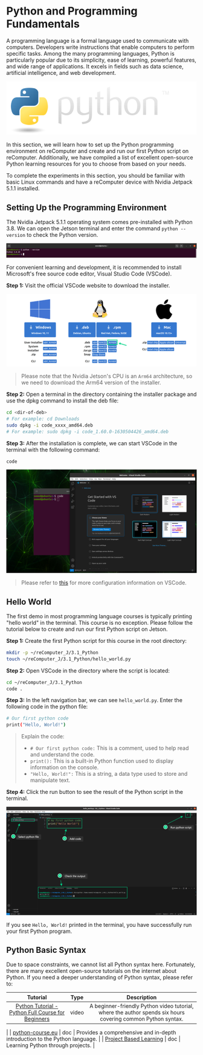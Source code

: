 # Python and Programming Fundamentals

A programming language is a formal language used to communicate with computers. Developers write instructions that enable computers to perform specific tasks. Among the many programming languages, Python is particularly popular due to its simplicity, ease of learning, powerful features, and wide range of applications. It excels in fields such as data science, artificial intelligence, and web development.

<p align="center">
  <a href="https://www.python.org/">
    <img src="./images/python-logo@2x.png" alt="python logo">
  </a>
</p>

In this section, we will learn how to set up the Python programming environment on reComputer and create and run our first Python script on reComputer. Additionally, we have compiled a list of excellent open-source Python learning resources for you to choose from based on your needs.

To complete the experiments in this section, you should be familiar with basic Linux commands and have a reComputer device with Nvidia Jetpack 5.1.1 installed.


## Setting Up the Programming Environment

The Nvidia Jetpack 5.1.1 operating system comes pre-installed with Python 3.8. We can open the Jetson terminal and enter the command `python --version` to check the Python version.

![python version](./images/python_version1.png)

For convenient learning and development, it is recommended to install Microsoft's free source code editor, Visual Studio Code (VSCode).

**Step 1:** Visit the official VSCode website to download the installer.

![download vscode](./images/download_vscode.png)

> Please note that the Nvidia Jetson's CPU is an `Arm64` architecture, so we need to download the Arm64 version of the installer.

**Step 2:** Open a terminal in the directory containing the installer package and use the dpkg command to install the deb file:

```bash
cd <dir-of-deb>
# For example: cd Downloads
sudo dpkg -i code_xxxx_amd64.deb
# For example: sudo dpkg -i code_1.60.0-1630504426_amd64.deb
```

**Step 3:** After the installation is complete, we can start VSCode in the terminal with the following command:

```bash
code
```

![launch vscode](./images/vscode.png)

> Please refer to [this](https://code.visualstudio.com/docs) for more configuration information on VSCode.


## Hello World

The first demo in most programming language courses is typically printing "hello world" in the terminal. This course is no exception. Please follow the tutorial below to create and run our first Python script on Jetson.

**Step 1:** Create the first Python script for this course in the root directory:

```bash
mkdir -p ~/reComputer_J/3.1_Python
touch ~/reComputer_J/3.1_Python/hello_world.py
```

**Step 2:** Open VSCode in the directory where the script is located:

```bash
cd ~/reComputer_J/3.1_Python
code .
```

**Step 3:** In the left navigation bar, we can see `hello_world.py`. Enter the following code in the python file:

```bash
# Our first python code
print("Hello, World!")
```


> Explain the code:
> - `# Our first python code:` This is a comment, used to help read and understand the code.
> - `print():` This is a built-in Python function used to display information on the console.
> - `"Hello, World!":` This is a string, a data type used to store and manipulate text.


**Step 4:** Click the run button to see the result of the Python script in the terminal. 

![launch vscode](./images/hello_world.png)

If you see `Hello, World!` printed in the terminal, you have successfully run your first Python program.

## Python Basic Syntax

Due to space constraints, we cannot list all Python syntax here. Fortunately, there are many excellent open-source tutorials on the internet about Python. If you need a deeper understanding of Python syntax, please refer to:

| **Tutorial** | **Type** | **Description** |
|:---------:|:---------:|:---------:|
| [Python Tutorial - Python Full Course for Beginners](https://www.youtube.com/watch?v=_uQrJ0TkZlc) | video | A beginner-friendly Python video tutorial, where the author spends six hours covering common Python syntax.
 |
| [python-course.eu](https://python-course.eu/python-tutorial/) | doc | Provides a comprehensive and in-depth introduction to the Python language.
 |
| [Project Based Learning](https://github.com/practical-tutorials/project-based-learning?tab=readme-ov-file#python) | doc | Learning Python through projects. 
 |





